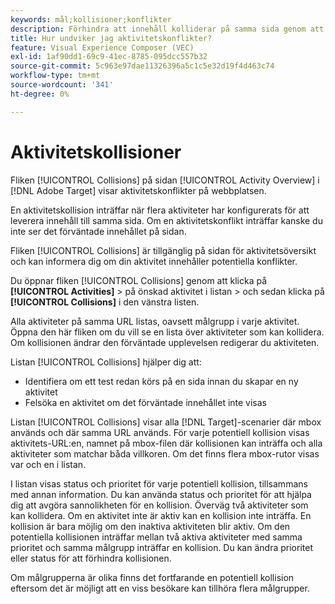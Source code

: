 ```yaml
---
keywords: mål;kollisioner;konflikter
description: Förhindra att innehåll kolliderar på samma sida genom att konfigurera aktiviteter korrekt i Adobe Target.
title: Hur undviker jag aktivitetskonflikter?
feature: Visual Experience Composer (VEC)
exl-id: 1af90dd1-69c9-41ec-8785-095dcc557b32
source-git-commit: 5c963e97dae11326396a5c1c5e32d19f4d463c74
workflow-type: tm+mt
source-wordcount: '341'
ht-degree: 0%

---
```


# Aktivitetskollisioner

Fliken [!UICONTROL Collisions] på sidan [!UICONTROL Activity Overview] i [!DNL Adobe Target] visar aktivitetskonflikter på webbplatsen.

En aktivitetskollision inträffar när flera aktiviteter har konfigurerats för att leverera innehåll till samma sida. Om en aktivitetskonflikt inträffar kanske du inte ser det förväntade innehållet på sidan.

Fliken [!UICONTROL Collisions] är tillgänglig på sidan för aktivitetsöversikt och kan informera dig om din aktivitet innehåller potentiella konflikter.

Du öppnar fliken [!UICONTROL Collisions] genom att klicka på **[!UICONTROL Activities]** > på önskad aktivitet i listan > och sedan klicka på **[!UICONTROL Collisions]** i den vänstra listen.

Alla aktiviteter på samma URL listas, oavsett målgrupp i varje aktivitet. Öppna den här fliken om du vill se en lista över aktiviteter som kan kollidera. Om kollisionen ändrar den förväntade upplevelsen redigerar du aktiviteten.

Listan [!UICONTROL Collisions] hjälper dig att:

* Identifiera om ett test redan körs på en sida innan du skapar en ny aktivitet
* Felsöka en aktivitet om det förväntade innehållet inte visas

Listan [!UICONTROL Collisions] visar alla [!DNL Target]-scenarier där mbox används och där samma URL används. För varje potentiell kollision visas aktivitets-URL:en, namnet på mbox-filen där kollisionen kan inträffa och alla aktiviteter som matchar båda villkoren. Om det finns flera mbox-rutor visas var och en i listan.

I listan visas status och prioritet för varje potentiell kollision, tillsammans med annan information. Du kan använda status och prioritet för att hjälpa dig att avgöra sannolikheten för en kollision. Överväg två aktiviteter som kan kollidera. Om en aktivitet inte är aktiv kan en kollision inte inträffa. En kollision är bara möjlig om den inaktiva aktiviteten blir aktiv. Om den potentiella kollisionen inträffar mellan två aktiva aktiviteter med samma prioritet och samma målgrupp inträffar en kollision. Du kan ändra prioritet eller status för att förhindra kollisionen.

Om målgrupperna är olika finns det fortfarande en potentiell kollision eftersom det är möjligt att en viss besökare kan tillhöra flera målgrupper.

